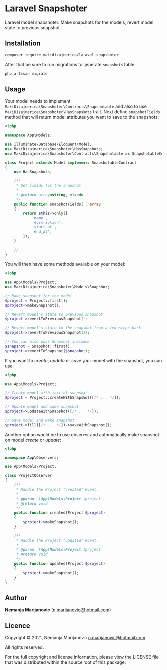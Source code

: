 # Laravel Snapshoter

Laravel model snapshoter. Make snapshots for the models, revert model state to previous snapshot.

## Installation

```bash
composer require makidizajnerica/laravel-snapshoter
```

After that be sure to run migrations to generate `snapshots` table:

```bash
php artisan migrate
```

## Usage

Your model needs to implement `MakiDizajnerica\Snapshoter\Contracts\Snapshotable` and also to use `MakiDizajnerica\Snapshoter\HasSnapshots` trait. Next define `snapshotFields` method that will return model attributes you want to save to the snapshots:

```php
<?php

namespace App\Models;

use Illuminate\Database\Eloquent\Model;
use MakiDizajnerica\Snapshoter\HasSnapshots;
use MakiDizajnerica\Snapshoter\Contracts\Snapshotable as SnapshotableContract;

class Project extends Model implements SnapshotableContract
{
    use HasSnapshots;

    /**
     * Get fields for the snapshot.
     *
     * @return array<string, mixed>
     */
    public function snapshotFields(): array
    {
        return $this->only([
            'name',
            'description',
            'start_at',
            'end_at',
        ]);
    }

    // ...
}
```

You will then have some methods available on your model:

```php
<?php

use App\Models\Project;
use MakiDizajnerica\Snapshoter\Models\Snapshot;

// Make snapshot for the model
$project = Project::first();
$project->makeSnapshot();

// Revert model's state to previous snapshot
$project->revertToPreviousSnapshot();

// Revert model's state to the snapshot from a few steps back
$project->revertToPreviousSnapshot(3);

// You can also pass Snapshot instance
$snapshot = Snapshot::first();
$project->revertToSnapshot($snapshot);
```

If you want to *create*, *update* or *save* your model with the snapshot, you can use:

```php
<?php

use App\Models\Project;

// Create model with initial snapshot
$project = Project::createWithSnapshot([/* ... */]);

// Update model and make snapshot
$project->updateWithSnapshot([/* ... */]);

// Save model and make snapshot
$project->fill([/* ... */])->saveWithSnapshot();
```

Another option would be to use observer and automatically make snapshot on model *create* or *update*: 

```php
<?php

namespace App\Observers;

use App\Models\Project;

class ProjectObserver
{
    /**
     * Handle the Project "created" event.
     *
     * @param  \App\Models\Project $project
     * @return void
     */
    public function created(Project $project)
    {
        $project->makeSnapshot();
    }

    /**
     * Handle the Project "updated" event.
     *
     * @param  \App\Models\Project $project
     * @return void
     */
    public function updated(Project $project)
    {
        $project->makeSnapshot();
    }
}
```

## Author

**Nemanja Marijanovic** (<n.marijanovic@hotmail.com>) 

## Licence

Copyright © 2021, Nemanja Marijanovic <n.marijanovic@hotmail.com>

All rights reserved.

For the full copyright and license information, please view the LICENSE 
file that was distributed within the source root of this package.